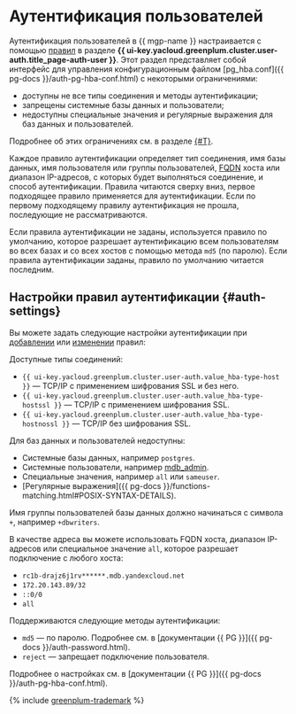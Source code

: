 # Аутентификация пользователей

Аутентификация пользователей в {{ mgp-name }} настраивается с помощью [правил](../operations/user-auth-rules.md) в разделе **{{ ui-key.yacloud.greenplum.cluster.user-auth.title_page-auth-user }}**. Этот раздел представляет собой интерфейс для управления конфигурационным файлом [pg_hba.conf]({{ pg-docs }}/auth-pg-hba-conf.html) с некоторыми ограничениями:

* доступны не все типы соединения и методы аутентификации;
* запрещены системные базы данных и пользователи;
* недоступны специальные значения и регулярные выражения для баз данных и пользователей.

Подробнее об этих ограничениях см. в разделе [{#T}](#auth-settings).

Каждое правило аутентификации определяет тип соединения, имя базы данных, имя пользователя или группы пользователей, [FQDN](../../glossary/fqdn.md) хоста или диапазон IP-адресов, с которых будет выполняться соединение, и способ аутентификации. Правила читаются сверху вниз, первое подходящее правило применяется для аутентификации. Если по первому подходящему правилу аутентификация не прошла, последующие не рассматриваются.

Если правила аутентификации не заданы, используется правило по умолчанию, которое разрешает аутентификацию всем пользователям во всех базах и со всех хостов с помощью метода `md5` (по паролю). Если правила аутентификации заданы, правило по умолчанию читается последним.

## Настройки правил аутентификации {#auth-settings}

Вы можете задать следующие настройки аутентификации при [добавлении](../operations/user-auth-rules.md#add-rules) или [изменении](../operations/user-auth-rules.md#edit-rules) правил:

Доступные типы соединений:

* `{{ ui-key.yacloud.greenplum.cluster.user-auth.value_hba-type-host }}` — TCP/IP с применением шифрования SSL и без него.
* `{{ ui-key.yacloud.greenplum.cluster.user-auth.value_hba-type-hostssl }}` — TCP/IP с применением шифрования SSL.
* `{{ ui-key.yacloud.greenplum.cluster.user-auth.value_hba-type-hostnossl }}` — TCP/IP без шифрования SSL.

Для баз данных и пользователей недоступны:

* Системные базы данных, например `postgres`.
* Системные пользователи, например [mdb_admin](cluster-users.md#mdb_admin).
* Специальные значения, например `all` или `sameuser`.
* [Регулярные выражения]({{ pg-docs }}/functions-matching.html#POSIX-SYNTAX-DETAILS).

Имя группы пользователей базы данных должно начинаться с символа `+`, например `+dbwriters`.

В качестве адреса вы можете использовать FQDN хоста, диапазон IP-адресов или специальное значение `all`, которое разрешает подключение с любого хоста:

* `rc1b-drajz6j1rv******.mdb.yandexcloud.net`
* `172.20.143.89/32`
* `::0/0`
* `all`

Поддерживаются следующие методы аутентификации:

* `md5` — по паролю. Подробнее см. в [документации {{ PG }}]({{ pg-docs }}/auth-password.html).
* `reject` — запрещает подключение пользователя.

Подробнее о настройках см. в [документации {{ PG }}]({{ pg-docs }}/auth-pg-hba-conf.html).

{% include [greenplum-trademark](../../_includes/mdb/mgp/trademark.md) %}
